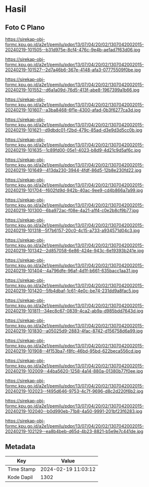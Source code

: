 # Hasil

## Foto C Plano

https://sirekap-obj-formc.kpu.go.id/a2e1/pemilu/pdpr/13/07/04/20/02/1307042002015-20240219-101505--b31d975e-8cf4-476c-9e4b-ae1ad7f63d06.jpg

https://sirekap-obj-formc.kpu.go.id/a2e1/pemilu/pdpr/13/07/04/20/02/1307042002015-20240219-101527--2d7a46b6-367e-4148-afa3-07775509f0be.jpg

https://sirekap-obj-formc.kpu.go.id/a2e1/pemilu/pdpr/13/07/04/20/02/1307042002015-20240219-101552--d6a1a09d-76d5-413f-abe8-1967399a1b66.jpg

https://sirekap-obj-formc.kpu.go.id/a2e1/pemilu/pdpr/13/07/04/20/02/1307042002015-20240219-101607--a3ba8468-6f1e-4300-afad-0b3f6277ca3d.jpg

https://sirekap-obj-formc.kpu.go.id/a2e1/pemilu/pdpr/13/07/04/20/02/1307042002015-20240219-101621--d9dbdc01-f2bd-479c-85ad-d3e9d3d5cc0b.jpg

https://sirekap-obj-formc.kpu.go.id/a2e1/pemilu/pdpr/13/07/04/20/02/1307042002015-20240219-101635--1c89fd00-05e1-4023-b8d9-4d21c9d5af6c.jpg

https://sirekap-obj-formc.kpu.go.id/a2e1/pemilu/pdpr/13/07/04/20/02/1307042002015-20240219-101649--413da230-3944-4fdf-86d5-12b8e230fd22.jpg

https://sirekap-obj-formc.kpu.go.id/a2e1/pemilu/pdpr/13/07/04/20/02/1307042002015-20240219-101704--f602fd9d-942b-40ac-9ee9-cd4b866a7a99.jpg

https://sirekap-obj-formc.kpu.go.id/a2e1/pemilu/pdpr/13/07/04/20/02/1307042002015-20240219-101300--6ba972ac-f08e-4a21-a1f4-c0e2b8cf9b77.jpg

https://sirekap-obj-formc.kpu.go.id/a2e1/pemilu/pdpr/13/07/04/20/02/1307042002015-20240219-101318--5f7b6157-20c0-4c15-a733-a934571d04c3.jpg

https://sirekap-obj-formc.kpu.go.id/a2e1/pemilu/pdpr/13/07/04/20/02/1307042002015-20240219-101342--2d857058-6e86-424e-943c-6e19393b241e.jpg

https://sirekap-obj-formc.kpu.go.id/a2e1/pemilu/pdpr/13/07/04/20/02/1307042002015-20240219-101404--4a796dfe-96af-4d1f-b661-635bacc1aa31.jpg

https://sirekap-obj-formc.kpu.go.id/a2e1/pemilu/pdpr/13/07/04/20/02/1307042002015-20240219-101420--5fb4dbaf-1c61-4e0c-be74-231dd9a8fac5.jpg

https://sirekap-obj-formc.kpu.go.id/a2e1/pemilu/pdpr/13/07/04/20/02/1307042002015-20240219-101811--34ec8c67-0839-4ca2-ab9a-d985bdd7643d.jpg

https://sirekap-obj-formc.kpu.go.id/a2e1/pemilu/pdpr/13/07/04/20/02/1307042002015-20240219-101830--a05025d9-2883-4fac-8742-d156758d6a99.jpg

https://sirekap-obj-formc.kpu.go.id/a2e1/pemilu/pdpr/13/07/04/20/02/1307042002015-20240219-101908--4f153ba7-f8fc-46bd-95bd-622beca556cd.jpg

https://sirekap-obj-formc.kpu.go.id/a2e1/pemilu/pdpr/13/07/04/20/02/1307042002015-20240219-102009--44ba5620-1258-4a14-880a-01380b77f0ee.jpg

https://sirekap-obj-formc.kpu.go.id/a2e1/pemilu/pdpr/13/07/04/20/02/1307042002015-20240219-102023--f495d646-9753-4c7f-9696-d8c2d220f6b2.jpg

https://sirekap-obj-formc.kpu.go.id/a2e1/pemilu/pdpr/13/07/04/20/02/1307042002015-20240219-102040--b0d990eb-71b8-4a50-9991-201bf23f6283.jpg

https://sirekap-obj-formc.kpu.go.id/a2e1/pemilu/pdpr/13/07/04/20/02/1307042002015-20240219-102129--ea8b4beb-d65d-4b23-8821-b5e9e7c441de.jpg


## Metadata

| Key        | Value               |
| ---------- | ------------------- |
| Time Stamp | 2024-02-19 11:03:12 |
| Kode Dapil | 1302                |



